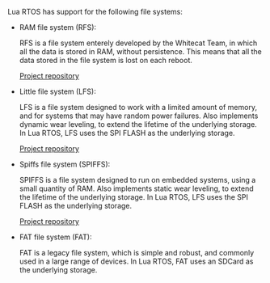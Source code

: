 Lua RTOS has support for the following file systems:

* RAM file system (RFS):

  RFS is a file system enterely developed by the Whitecat Team, in which all the data is stored in RAM, without persistence. This means that all the data stored in the file system is lost on each reboot.

  [Project repository](https://github.com/whitecatboard/Lua-RTOS-ESP32/tree/master/components/ramfs)

* Little file system (LFS):

  LFS is a file system designed to work with a limited amount of memory, and for systems that may have random power failures. Also implements dynamic wear leveling, to extend the lifetime of the underlying storage. In Lua RTOS, LFS uses the SPI FLASH as the underlying storage.
  
  [Project repository](https://github.com/ARMmbed/littlefs)  
  
* Spiffs file system (SPIFFS):

  SPIFFS is a file system designed to run on embedded systems, using a small quantity of RAM. Also implements static wear leveling, to extend the lifetime of the underlying storage. In Lua RTOS, LFS uses the SPI FLASH as the underlying storage.

  [Project repository](https://github.com/pellepl/spiffs)  

* FAT file system (FAT):

  FAT is a legacy file system, which is simple and robust, and commonly used in a large range of devices. In Lua RTOS, FAT uses an SDCard as the underlying storage.

